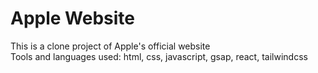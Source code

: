 <h1>Apple Website</h1>

<p>This is a clone project of Apple's official website <br>
Tools and languages used: html, css, javascript, gsap, react, tailwindcss</p>
